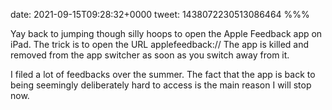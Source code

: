 date: 2021-09-15T09:28:32+0000
tweet: 1438072230513086464
%%%

Yay back to jumping though silly hoops to open the Apple Feedback app on iPad. The trick is to open the URL applefeedback:// The app is killed and removed from the app switcher as soon as you switch away from it.

I filed a lot of feedbacks over the summer. The fact that the app is back to being seemingly deliberately hard to access is the main reason I will stop now.
